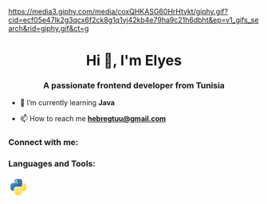 https://media3.giphy.com/media/coxQHKASG60HrHtvkt/giphy.gif?cid=ecf05e47lk2g3qcx6f2ck8g1q1vj42kb4e79ha9c21h6dbht&ep=v1_gifs_search&rid=giphy.gif&ct=g
<h1 align="center">Hi 👋, I'm Elyes</h1>
<h3 align="center">A passionate frontend developer from Tunisia</h3>

- 🌱 I’m currently learning **Java**

- 📫 How to reach me **hebregtuu@gmail.com**

<h3 align="left">Connect with me:</h3>
<p align="left">
</p>

<h3 align="left">Languages and Tools:</h3>
<p align="left"> <a href="https://www.python.org" target="_blank" rel="noreferrer"> <img src="https://raw.githubusercontent.com/devicons/devicon/master/icons/python/python-original.svg" alt="python" width="40" height="40"/> </a> </p>

